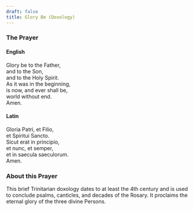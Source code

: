 ```yaml
---
draft: false
title: Glory Be (Doxology)
---
```


### The Prayer

#### English

Glory be to the Father,  
and to the Son,  
and to the Holy Spirit.  
As it was in the beginning,  
is now, and ever shall be,  
world without end.  
Amen.

#### Latin

Gloria Patri, et Filio,  
et Spiritui Sancto.  
Sicut erat in principio,  
et nunc, et semper,  
et in saecula saeculorum.  
Amen.

### About this Prayer

This brief Trinitarian doxology dates to at least the 4th century and is used to conclude psalms, canticles, and decades of the Rosary. It proclaims the eternal glory of the three divine Persons.